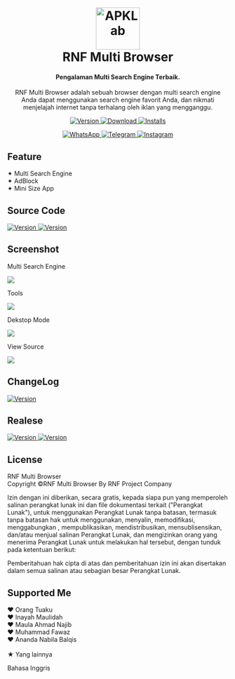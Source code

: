 <h1 align="center">
  <a href="#">
    <img src="/icons/RNF Multi Browser.png" alt="APKLab" height="96px" width="100px">
  </a>
  <br>
  RNF Multi Browser
</h1>

<h4 align="center">
Pengalaman Multi Search Engine Terbaik.
</h4>

<p align="center">
RNF Multi Browser adalah sebuah browser dengan multi search engine Anda dapat menggunakan search engine favorit Anda, dan nikmati menjelajah internet tanpa terhalang oleh iklan yang mengganggu.
</p>

<p align="center">
    <a href="https://github.com/APKLab/APKLab">
        <img alt="Version" src="https://img.shields.io/badge/Latest_Version-1.5-teal">
    </a>
    <a href="https://www.android.com">
        <img alt="Download" src="https://img.shields.io/badge/Platform-Android-green.svg?style=flat-square">
    </a>
    <a href="https://developer.android.com/studio/releases/platforms">
        <img alt="Installs" src="https://img.shields.io/badge/API-21%2B-orange.svg?logo=android&style=flat-square">
    </a>
</p>

<p align="center">
    <a href="https://forum.xda-developers.com/t/4109409/">
        <img alt="WhatsApp" src="https://img.shields.io/badge/whatsapp-eff?logo=WhatsApp">
    </a>
    <a href="https://t.me/rnfmultibrowser">
        <img alt="Telegram" src="https://img.shields.io/badge/telegram-eff?logo=Telegram">
    </a>
    <a href="https://matrix.to/#/#apklab:matrix.org">
        <img alt="Instagram" src="https://img.shields.io/badge/instagram-eff?logo=Instagram">
    </a>
</p>

## Feature

✦ Multi Search Engine<br/>
✦ AdBlock<br/>
✦ Mini Size App<br/>

## Source Code
<p>
    <a href="https://github.com/RNFProjectCompany/RNF-Multi-Browser/tree/main/source%20code/v1.0">
        <img alt="Version" src="https://img.shields.io/badge/Source_Code-v1.0-cyan">
    </a>
      <a href="https://github.com/RNFProjectCompany/RNF-Multi-Browser/tree/main/source%20code/v1.5">
        <img alt="Version" src="https://img.shields.io/badge/Source_Code-v1.5-cyan">
    </a>
</p>

## Screenshot
<p>Multi Search Engine</p>
<img src="/screenshot/rnfmultibrowser3.jpg">

<p>Tools</p>
<img src="/screenshot/rnfmultibrowser2.jpg">

<p>Dekstop Mode</p>
<img src="/screenshot/rnfmultibrowser1.jpg">

<p>View Source</p>
<img src="/screenshot/rnfmultibrowser4.jpg">


## ChangeLog
<p>
    <a href="https://github.com/RNFProjectCompany/RNF-Multi-Browser/blob/main/changelog.md">
        <img alt="Version" src="https://img.shields.io/badge/View_Changelog-👁-white">
    </a>
</p>

## Realese
<p>
    <a href="https://apkadmin.com/gs3jw9q4c273/RNF_Multi_Browser_1.0.apk.html">
        <img alt="Version" src="https://img.shields.io/badge/Download-1.0-blue">
    </a>
  <a href="#">
        <img alt="Version" src="https://img.shields.io/badge/Download-1.5-blue">
    </a>
</p>

## License
<p>RNF Multi Browser<br/>
  Copyright ©RNF Multi Browser By RNF Project Company

Izin dengan ini diberikan, secara gratis, kepada siapa pun yang memperoleh salinan perangkat lunak ini dan file dokumentasi terkait ("Perangkat Lunak"), untuk menggunakan Perangkat Lunak tanpa batasan, termasuk tanpa batasan hak untuk menggunakan, menyalin, memodifikasi, menggabungkan , mempublikasikan, mendistribusikan, mensublisensikan, dan/atau menjual salinan Perangkat Lunak, dan mengizinkan orang yang menerima Perangkat Lunak untuk melakukan hal tersebut, dengan tunduk pada ketentuan berikut:

Pemberitahuan hak cipta di atas dan pemberitahuan izin ini akan disertakan dalam semua salinan atau sebagian besar Perangkat Lunak.

</p>

## Supported Me

❤ Orang Tuaku<br/>
❤ Inayah Maulidah<br/>
❤ Maula Ahmad Najib<br/>
❤ Muhammad Fawaz<br/>
❤ Ananda Nabila Balqis<br/><br/>
★ Yang lainnya

<p>Bahasa Inggris
    <a href="https://github.com/RNFProjectCompany/RNF-Multi-Browser/blob/main/README-EN.md">
    </a>
</p>
